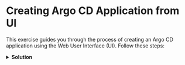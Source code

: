 # Creating Argo CD Application from UI

This exercise guides you through the process of creating an Argo CD application using the Web User Interface (UI). Follow these steps:

<details>
<summary><b>Solution</b></summary>
<p>

## 1. Create an Argo CD application using the Web UI by clicking the `New App` button

   **Specification:**

- Name: `app-1`
- Project: `default`
- Sync options: Select `auto create namespace`.
- Source repo: `https://github.com/spy86/argocd-example-apps.git`
- Source path: `guestbook`
- Source branch: `master`
- Destination cluster URL: `https://kubernetes.default.svc`
- Destination namespace: `app-1`

</p>
</details>
